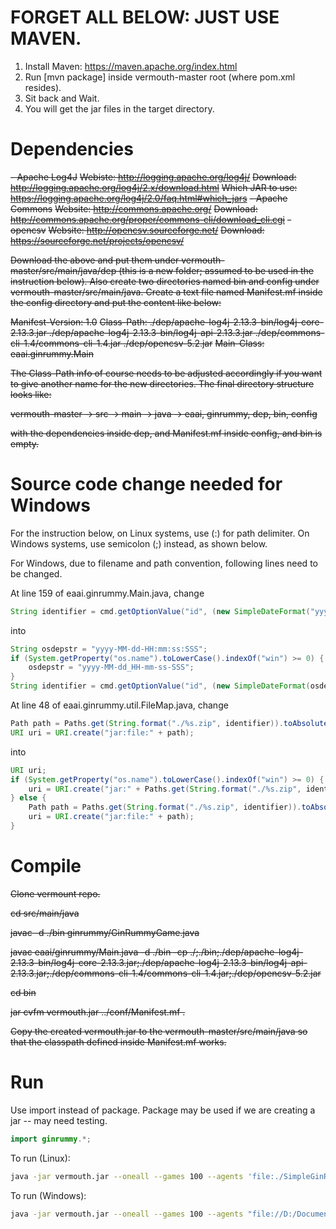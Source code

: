 # FORGET ALL BELOW: JUST USE MAVEN.

1. Install Maven: https://maven.apache.org/index.html
2. Run [mvn package] inside vermouth-master root (where pom.xml resides).
3. Sit back and Wait.
4. You will get the jar files in the target directory.

# Dependencies

~~- Apache Log4J~~
	~~Webiste: http://logging.apache.org/log4j/~~
	~~Download: http://logging.apache.org/log4j/2.x/download.html~~
	~~Which JAR to use: https://logging.apache.org/log4j/2.0/faq.html#which_jars~~
~~- Apache Commons~~
	~~Website: http://commons.apache.org/~~
	~~Download: http://commons.apache.org/proper/commons-cli/download_cli.cgi~~
~~- opencsv~~
	~~Website: http://opencsv.sourceforge.net/~~
	~~Download: https://sourceforge.net/projects/opencsv/~~

~~Download the above and put them under vermouth-master/src/main/java/dep (this is a new folder; assumed to be used in the instruction below). Also create two directories named bin and config under vermouth-master/src/main/java. Create a text file named Manifest.mf inside the config directory and put the content like below:~~

~~Manifest-Version: 1.0~~
~~Class-Path: ./dep/apache-log4j-2.13.3-bin/log4j-core-2.13.3.jar ./dep/apache-log4j-2.13.3-bin/log4j-api-2.13.3.jar ./dep/commons-cli-1.4/commons-cli-1.4.jar ./dep/opencsv-5.2.jar~~
~~Main-Class: eaai.ginrummy.Main~~

~~The Class-Path info of course needs to be adjusted accordingly if you want to give another name for the new directories. The final directory structure looks like:~~

~~vermouth-master -> src -> main -> java -> eaai, ginrummy, dep, bin, config~~

~~with the dependencies inside dep, and Manifest.mf inside config, and bin is empty.~~

# Source code change needed for Windows

For the instruction below, on Linux systems, use (:) for path delimiter. On Windows systems, use semicolon (;) instead, as shown below.

For Windows, due to filename and path convention, following lines need to be changed.

At line 159 of eaai.ginrummy.Main.java, change
```java
String identifier = cmd.getOptionValue("id", (new SimpleDateFormat("yyyy-MM-dd-HH:mm:ss:SSS")).format(new Date()));
```
into
```java
String osdepstr = "yyyy-MM-dd-HH:mm:ss:SSS";
if (System.getProperty("os.name").toLowerCase().indexOf("win") >= 0) {
	osdepstr = "yyyy-MM-dd_HH-mm-ss-SSS";
}
String identifier = cmd.getOptionValue("id", (new SimpleDateFormat(osdepstr)).format(new Date()));
```
At line 48 of eaai.ginrummy.util.FileMap.java, change
```java
Path path = Paths.get(String.format("./%s.zip", identifier)).toAbsolutePath().normalize();
URI uri = URI.create("jar:file:" + path);
```
into
```java
URI uri;
if (System.getProperty("os.name").toLowerCase().indexOf("win") >= 0) {
	uri = URI.create("jar:" + Paths.get(String.format("./%s.zip", identifier)).toUri());
} else {
	Path path = Paths.get(String.format("./%s.zip", identifier)).toAbsolutePath().normalize();
	uri = URI.create("jar:file:" + path);
}
```
# Compile

~~Clone vermount repo.~~

~~cd src/main/java~~

~~javac -d ./bin ginrummy/GinRummyGame.java~~

~~javac eaai/ginrummy/Main.java -d ./bin -cp ./;./bin;./dep/apache-log4j-2.13.3-bin/log4j-core-2.13.3.jar;./dep/apache-log4j-2.13.3-bin/log4j-api-2.13.3.jar;./dep/commons-cli-1.4/commons-cli-1.4.jar;./dep/opencsv-5.2.jar~~

~~cd bin~~

~~jar cvfm vermouth.jar ../conf/Manifest.mf .~~

~~Copy the created vermouth.jar to the vermouth-master/src/main/java so that the classpath defined inside Manifest.mf works.~~

# Run

Use import instead of package. Package may be used if we are creating a jar -- may need testing.

```java
import ginrummy.*;
```

To run (Linux):

```bash
java -jar vermouth.jar --oneall --games 100 --agents 'file:./SimpleGinRummyPlayer' 'file:./SimpleGinRummyPlayer'
```

To run (Windows):

```bash
java -jar vermouth.jar --oneall --games 100 --agents "file://D:/Documents/GitHub/eaai2021/vermouth-master/src/main/java/SimplePlayer" "file://D:/Documents/GitHub/eaai2021/vermouth-master/src/main/java/SimplePlayer"
```

